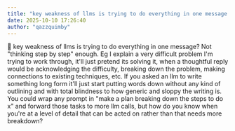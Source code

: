 ```yaml
---
title: "key weakness of llms is trying to do everything in one message  Not thinking step"
date: 2025-10-10 17:26:40
author: "qazzquimby"
---
```


💭 key weakness of llms is trying to do everything in one message? Not "thinking step by step" enough.
Eg I explain a very difficult problem I'm trying to work through, it'll just pretend its solving it, when a thoughtful reply would be acknowledging the difficulty, breaking down the problem, making connections to existing techniques, etc. If you asked an llm to write something long form it'll just start putting words down without any kind of outlining and with total blindness to how generic and sloppy the writing is.
You could wrap any prompt in "make a plan breaking down the steps to do x" and forward those tasks to more llm calls, but how do you know when you're at a level of detail that can be acted on rather than that needs more breakdown?